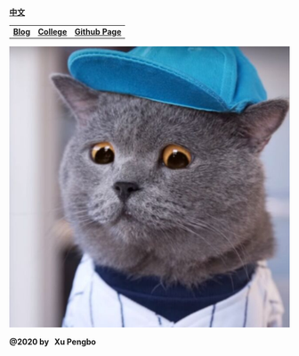 
  [**中文**](./index.md)
  
  |  |  |  | 
  |---|---|---|  
  |[**Blog**](https://blog.xupengbo.online)    | [**College**](https://www.sdu.edu.cn)  |   [**Github Page**](https://hsupengbo.github.io) |

  ![](images/icon0.jpg)
  
**@2020 by &nbsp; Xu Pengbo**
